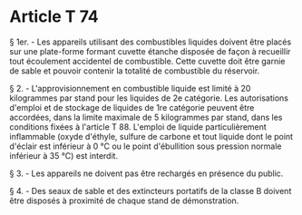 # Article T 74

§ 1er. - Les appareils utilisant des combustibles liquides doivent être placés sur une plate-forme formant cuvette étanche disposée de façon à recueillir tout écoulement accidentel de combustible. Cette cuvette doit être garnie de sable et pouvoir contenir la totalité de combustible du réservoir.

§ 2. - L'approvisionnement en combustible liquide est limité à 20 kilogrammes par stand pour les liquides de 2e catégorie. Les autorisations d'emploi et de stockage de liquides de 1re catégorie peuvent être accordées, dans la limite maximale de 5 kilogrammes par stand, dans les conditions fixées à l'article T 88. L'emploi de liquide particulièrement inflammable (oxyde d'éthyle, sulfure de carbone et tout liquide dont le point d'éclair est inférieur à 0 °C ou le point d'ébullition sous pression normale inférieur à 35 °C) est interdit.

§ 3. - Les appareils ne doivent pas être rechargés en présence du public.

§ 4. - Des seaux de sable et des extincteurs portatifs de la classe  B  doivent être disposés à proximité de chaque stand de démonstration.
